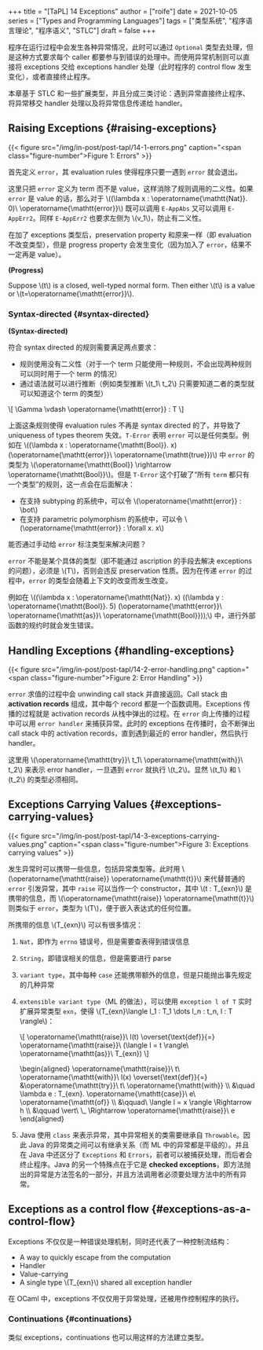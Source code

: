 +++
title = "[TaPL] 14 Exceptions"
author = ["roife"]
date = 2021-10-05
series = ["Types and Programming Languages"]
tags = ["类型系统", "程序语言理论", "程序语义", "STLC"]
draft = false
+++

程序在运行过程中会发生各种异常情况，此时可以通过 `Optional` 类型去处理，但是这种方式要求每个 caller 都要参与到错误的处理中。而使用异常机制则可以直接将 exceptions 交给 exceptions handler 处理（此时程序的 control flow 发生变化），或者直接终止程序。

本章基于 STLC 和一些扩展类型，并且分成三类讨论：遇到异常直接终止程序、将异常移交 handler 处理以及将异常信息传递给 handler。


## Raising Exceptions {#raising-exceptions}

{{< figure src="/img/in-post/post-tapl/14-1-errors.png" caption="<span class=\"figure-number\">Figure 1: </span>Errors" >}}

首先定义 `error`，其 evaluation rules 使得程序只要一遇到 `error` 就会退出。

这里只把 `error` 定义为 term 而不是 value，这样消除了规则调用的二义性。如果 `error` 是 value 的话，那么对于 \\((\lambda x : \operatorname{\mathtt{Nat}}. 0)\ \operatorname{\mathtt{error}}\\) 既可以调用 `E-AppAbs` 又可以调用 `E-AppErr2`。同样 `E-AppErr2` 也要求左侧为 \\(v\_1\\)，防止有二义性。

在加了 exceptions 类型后，preservation property 和原来一样（即 evaluation 不改变类型），但是 progress property 会发生变化（因为加入了 `error`，结果不一定再是 value）。

<div class="definition">

**(Progress)**

Suppose \\(t\\) is a closed, well-typed normal form. Then either \\(t\\) is a value or \\(t=\operatorname{\mathtt{error}}\\).

</div>


### Syntax-directed {#syntax-directed}

<div class="definition">

**(Syntax-directed)**

符合 syntax directed 的规则需要满足两点要求：

-   规则使用没有二义性（对于一个 term 只能使用一种规则，不会出现两种规则可以同时用于一个 term 的情况）
-   通过语法就可以进行推断（例如类型推断 \\(t\_1\ t\_2\\) 只需要知道二者的类型就可以知道这个 term 的类型）

</div>

\\[
\Gamma \vdash \operatorname{\mathtt{error}} : T
\\]

上面这条规则使得 evaluation rules 不再是 syntax directed 的了，并导致了 uniqueness of types theorem 失效。`T-Error` 表明 `error` 可以是任何类型。例如在 \\((\lambda x : \operatorname{\mathtt{Bool}}. x)(\operatorname{\mathtt{error}}\ \operatorname{\mathtt{true}})\\) 中 `error` 的类型为 \\(\operatorname{\mathtt{Bool}} \rightarrow \operatorname{\mathtt{Bool}}\\)。但是 `T-Error` 这个打破了“所有 `term` 都只有一个类型”的规则，这一点会在后面解决：

-   在支持 subtyping 的系统中，可以令 \\(\operatorname{\mathtt{error}} : \bot\\)
-   在支持 parametric polymorphism 的系统中，可以令 \\(\operatorname{\mathtt{error}} : \forall x. x\\)

<div class="question">

能否通过手动给 `error` 标注类型来解决问题？

</div>

<div class="answer">

`error` 不能是某个具体的类型（即不能通过 ascription 的手段去解决 exceptions 的问题），必须是 \\(T\\)，否则会违反 preservation 性质。因为在传递 `error` 的过程中，`error` 的类型会随着上下文的改变而发生改变。

例如在 \\((\lambda x : \operatorname{\mathtt{Nat}}. x) ((\lambda y : \operatorname{\mathtt{Bool}}. 5) (\operatorname{\mathtt{error}}\ \operatorname{\mathtt{as}}\ \operatorname{\mathtt{Bool}}));\\) 中，进行外部函数的规约时就会发生错误。

</div>


## Handling Exceptions {#handling-exceptions}

{{< figure src="/img/in-post/post-tapl/14-2-error-handling.png" caption="<span class=\"figure-number\">Figure 2: </span>Error Handling" >}}

`error` 求值的过程中会 unwinding call stack 并直接返回。Call stack 由 **activation records** 组成，其中每个 record 都是一个函数调用。Exceptions 传播的过程就是 activation records 从栈中弹出的过程。在 `error` 向上传播的过程中可以用 `error handler` 来捕获异常。此时的 exceptions 在传播时，会不断弹出 call stack 中的 activation records，直到遇到最近的 error handler，然后执行 handler。

这里用 \\(\operatorname{\mathtt{try}}\ t\_1\ \operatorname{\mathtt{with}}\ t\_2\\) 来表示 error handler，一旦遇到 `error` 就执行 \\(t\_2\\)。显然 \\(t\_1\\) 和 \\(t\_2\\) 的类型必须相同。


## Exceptions Carrying Values {#exceptions-carrying-values}

{{< figure src="/img/in-post/post-tapl/14-3-exceptions-carrying-values.png" caption="<span class=\"figure-number\">Figure 3: </span>Exceptions carrying values" >}}

发生异常时可以携带一些信息，包括异常类型等。此时用 \\(\operatorname{\mathtt{raise}} \operatorname{\mathtt{t}}\\) 来代替普通的 `error` 引发异常，其中 `raise` 可以当作一个 constructor，其中 \\(t : T\_{exn}\\) 是携带的信息，而 \\(\operatorname{\mathtt{raise}} \operatorname{\mathtt{t}}\\) 则类似于 `error`，类型为 \\(T\\)，便于嵌入表达式的任何位置。

所携带的信息 \\(T\_{exn}\\) 可以有很多情况：

1.  `Nat`，即作为 `errno` 错误号，但是需要查表得到错误信息
2.  `String`，即错误相关的信息，但是需要进行 parse
3.  `variant type`，其中每种 `case` 还能携带额外的信息，但是只能抛出事先规定的几种异常
4.  `extensible variant type`（ML 的做法），可以使用 `exception l of T` 实时扩展异常类型 `exn`，使得 \\(T\_{exn}\langle l\_1 : T\_1 \dots l\_n : t\_n, l : T \rangle\\)：

    \\[
       \operatorname{\mathtt{raise}}\ l(t) \overset{\text{def}}{=} \operatorname{\mathtt{raise}}\ (\langle l = t \rangle\ \operatorname{\mathtt{as}}\ T\_{exn})
       \\]

    \begin{aligned}
    \operatorname{\mathtt{raise}}\ t\ \operatorname{\mathtt{with}}\ l(x) \overset{\text{def}}{=} &\operatorname{\mathtt{try}}\ t\ \operatorname{\mathtt{with}} \\\\
    &\quad \lambda e : T\_{exn}. \operatorname{\mathtt{case}}\ e\ \operatorname{\mathtt{of}} \\\\
    &\qquad\ \langle l = x \rangle \Rightarrow h \\\\
    &\qquad \vert\ \\\_ \Rightarrow \operatorname{\mathtt{raise}}\ e
    \end{aligned}

5.  Java 使用 `class` 来表示异常，其中异常相关的类需要继承自 `Throwable`。因此 Java 的异常类之间可以有继承关系（而 ML 中的异常都是平级的）。并且在 Java 中还区分了 `Exceptions` 和 `Errors`，前者可以被捕获处理，而后者会终止程序。Java 的另一个特殊点在于它是 **checked exceptions**，即方法抛出的异常是方法签名的一部分，并且方法调用者必须要处理方法中的所有异常。


## Exceptions as a control flow {#exceptions-as-a-control-flow}

Exceptions 不仅仅是一种错误处理机制，同时还代表了一种控制流结构：

-   A way to quickly escape from the computation
-   Handler
-   Value-carrying
-   A single type \\(T\_{exn}\\) shared all exception handler

在 OCaml 中，exceptions 不仅仅用于异常处理，还被用作控制程序的执行。


### Continuations {#continuations}

类似 exceptions，continuations 也可以用这样的方法建立类型。
